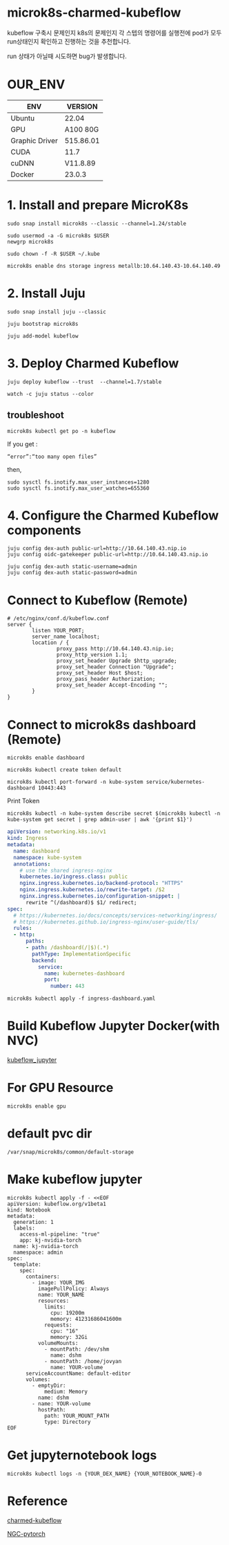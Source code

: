 # microk8s-charmed-kubeflow

kubeflow 구축시 문제인지 k8s의 문제인지 각 스텝의 명령어를 실행전에 pod가 모두 run상태인지 확인하고 진행하는 것을 추천합니다.

run 상태가 아닐때 시도하면 bug가 발생합니다.

# OUR_ENV

|ENV           |VERSION  |
|--------------|---------|
|Ubuntu        |22.04    |
|GPU           |A100 80G |
|Graphic Driver|515.86.01|
|CUDA          |11.7     |
|cuDNN         |V11.8.89 |
|Docker        |23.0.3   |

# 1. Install and prepare MicroK8s

```
sudo snap install microk8s --classic --channel=1.24/stable
```

```
sudo usermod -a -G microk8s $USER
newgrp microk8s
```

```
sudo chown -f -R $USER ~/.kube
```

```
microk8s enable dns storage ingress metallb:10.64.140.43-10.64.140.49
```

# 2. Install Juju

```
sudo snap install juju --classic
```

```
juju bootstrap microk8s
```

```
juju add-model kubeflow
```

# 3. Deploy Charmed Kubeflow

```
juju deploy kubeflow --trust  --channel=1.7/stable
```

```
watch -c juju status --color
```

## troubleshoot
```
microk8s kubectl get po -n kubeflow
```

If you get : 

```
“error”:“too many open files”
```

then,

```
sudo sysctl fs.inotify.max_user_instances=1280
sudo sysctl fs.inotify.max_user_watches=655360
```

# 4. Configure the Charmed Kubeflow components

```
juju config dex-auth public-url=http://10.64.140.43.nip.io
juju config oidc-gatekeeper public-url=http://10.64.140.43.nip.io
```

```
juju config dex-auth static-username=admin
juju config dex-auth static-password=admin
```
# Connect to Kubeflow (Remote)

```nginx
# /etc/nginx/conf.d/kubeflow.conf
server {
        listen YOUR_PORT;
        server_name localhost;
        location / {
                proxy_pass http://10.64.140.43.nip.io;
                proxy_http_version 1.1;
                proxy_set_header Upgrade $http_upgrade;
                proxy_set_header Connection "Upgrade";
                proxy_set_header Host $host;
                proxy_pass_header Authorization;
                proxy_set_header Accept-Encoding "";
        }
}
```

# Connect to microk8s dashboard (Remote)

```
microk8s enable dashboard

microk8s kubectl create token default

microk8s kubectl port-forward -n kube-system service/kubernetes-dashboard 10443:443
```

Print Token
```
microk8s kubectl -n kube-system describe secret $(microk8s kubectl -n kube-system get secret | grep admin-user | awk '{print $1}')
```

```yaml
apiVersion: networking.k8s.io/v1
kind: Ingress
metadata:
  name: dashboard
  namespace: kube-system
  annotations:
    # use the shared ingress-nginx
    kubernetes.io/ingress.class: public
    nginx.ingress.kubernetes.io/backend-protocol: "HTTPS"
    nginx.ingress.kubernetes.io/rewrite-target: /$2
    nginx.ingress.kubernetes.io/configuration-snippet: |
      rewrite ^(/dashboard)$ $1/ redirect;
spec:
  # https://kubernetes.io/docs/concepts/services-networking/ingress/
  # https://kubernetes.github.io/ingress-nginx/user-guide/tls/
  rules:
  - http:
      paths:
      - path: /dashboard(/|$)(.*)
        pathType: ImplementationSpecific
        backend:
          service:
            name: kubernetes-dashboard
            port:
              number: 443
```

```
microk8s kubectl apply -f ingress-dashboard.yaml
```

# Build Kubeflow Jupyter Docker(with NVC)

[kubeflow_jupyter](https://github.com/z1z0nhist/microk8s-charmed-kubeflow/tree/main/kubeflow_jupyter)

# For GPU Resource

```
microk8s enable gpu
```

# default pvc dir

```
/var/snap/microk8s/common/default-storage
```

# Make kubeflow jupyter 

```
microk8s kubectl apply -f - <<EOF
apiVersion: kubeflow.org/v1beta1
kind: Notebook
metadata:
  generation: 1
  labels:
    access-ml-pipeline: "true"
    app: kj-nvidia-torch
  name: kj-nvidia-torch
  namespace: admin
spec:
  template:
    spec:
      containers:
        - image: YOUR_IMG
          imagePullPolicy: Always
          name: YOUR_NAME
          resources:
            limits:
              cpu: 19200m
              memory: 41231686041600m
            requests:
              cpu: "16"
              memory: 32Gi
          volumeMounts:
            - mountPath: /dev/shm
              name: dshm
            - mountPath: /home/jovyan
              name: YOUR-volume
      serviceAccountName: default-editor
      volumes:
        - emptyDir:
            medium: Memory
          name: dshm
        - name: YOUR-volume
          hostPath:
            path: YOUR_MOUNT_PATH
            type: Directory
EOF
```
# Get jupyternotebook logs

```
microk8s kubectl logs -n {YOUR_DEX_NAME} {YOUR_NOTEBOOK_NAME}-0
```

# Reference

[charmed-kubeflow](https://charmed-kubeflow.io/docs/get-started-with-charmed-kubeflow)

[NGC-pytorch](https://catalog.ngc.nvidia.com/orgs/nvidia/containers/pytorch/tags)
